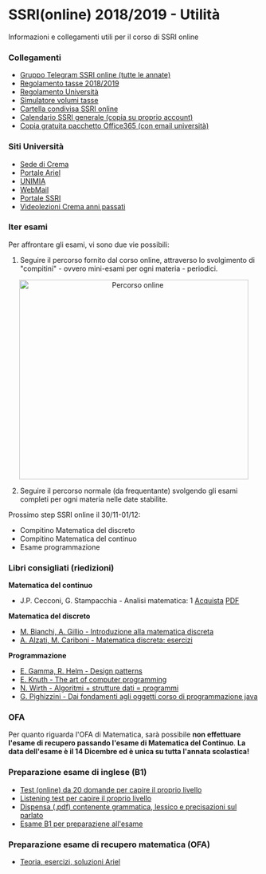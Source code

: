 # SSRI(online) 2018/2019 - Utilità
Informazioni e collegamenti utili per il corso di SSRI online

### Collegamenti
* [Gruppo Telegram SSRI online (tutte le annate)](https://t.me/joinchat/APBYAkNJuR72F_p3xcvVag)
* [Regolamento tasse 2018/2019](http://www.unimi.it/studenti/tasse/119919.htm)
* [Regolamento Università](http://www.unimi.it/cataloghi/dottorati_borse_premi/Regolamento%20tasse%202018_2019n.pdf)
* [Simulatore volumi tasse](http://studente.divsi.unimi.it/simulatore/checkLogin.asp?0)
* [Cartella condivisa SSRI online](https://drive.google.com/drive/u/3/folders/1TTO5jZ4Mq5Sfx-H4ulAQYVs4sbl5b0DO)
* [Calendario SSRI generale (copia su proprio account)](https://calendar.google.com/calendar/b/3/r?cid=c3NyaS51bmltaUBnbWFpbC5jb20)
* [Copia gratuita pacchetto Office365 (con email università)](https://products.office.com/it-it/student/office-in-education)

### Siti Università
* [Sede di Crema](http://www.ccdinfcr.unimi.it/it/index.html)
* [Portale Ariel](https://ariel.unimi.it/)
* [UNIMIA](https://cas.unimi.it/login?service=http%3A%2F%2Funimia.unimi.it%2Fportal%2Fserver.pt%2Fcommunity%2Funimia%2F207)
* [WebMail](https://cas.unimi.it/login?service=https://securemail.unimi.it/webmail/)
* [Portale SSRI](https://elearning.unimi.it/authentication/skin/moodlessri/login.aspx?c=true&url=http://ssrionline.unimi.it/login/index.php)
* [Videolezioni Crema anni passati](https://videolezionicrema.ariel.ctu.unimi.it/v5/home/Default.aspx)

### Iter esami
Per affrontare gli esami, vi sono due vie possibili:
1. Seguire il percorso fornito dal corso online, attraverso lo svolgimento di "compitini" - ovvero mini-esami per ogni materia - periodici.

<p align="center">
  <img width="460" height="400" alt="Percorso online" src="https://preview.ibb.co/epOS8p/calendario_appelli_dedicati_Ianno.jpg">
</p>

2. Seguire il percorso normale (da frequentante) svolgendo gli esami completi per ogni materia nelle date stabilite.

Prossimo step SSRI online il 30/11-01/12:
* Compitino Matematica del discreto
* Compitino Matematica del continuo
* Esame programmazione

### Libri consigliati (riedizioni)
**Matematica del continuo**
* J.P. Cecconi, G. Stampacchia - Analisi matematica: 1 [Acquista](https://www.amazon.it/s/ref=nb_sb_noss_2?__mk_it_IT=%C3%85M%C3%85%C5%BD%C3%95%C3%91&url=search-alias%3Daps&field-keywords=analisi+matematica+1+cecconi+stampacchia&rh=i%3Aaps%2Ck%3Aanalisi+matematica+1+cecconi+stampacchia) [PDF](https://drive.google.com/file/d/0B9XnAgLxdWEKNUNuNndsc3BfLXc/view)

**Matematica del discreto**
* [M. Bianchi, A. Gillio - Introduzione alla matematica discreta](https://www.amazon.it/s/ref=nb_sb_noss_1?__mk_it_IT=%C3%85M%C3%85%C5%BD%C3%95%C3%91&url=search-alias%3Daps&field-keywords=introduzione+alla+matematica+discreta+bianchi&rh=i%3Aaps%2Ck%3Aintroduzione+alla+matematica+discreta+bianchi)
* [A. Alzati, M. Cariboni - Matematica discreta: esercizi](https://www.amazon.it/s/ref=nb_sb_noss?__mk_it_IT=%C3%85M%C3%85%C5%BD%C3%95%C3%91&url=search-alias%3Daps&field-keywords=matematica+discreta+esercizi+alzati+cariboni&rh=i%3Aaps%2Ck%3Amatematica+discreta+esercizi+alzati+cariboni)

**Programmazione**
* [E. Gamma, R. Helm - Design patterns](https://www.amazon.it/s/ref=nb_sb_noss?__mk_it_IT=%C3%85M%C3%85%C5%BD%C3%95%C3%91&url=search-alias%3Daps&field-keywords=design+patterns+gamma+helm&rh=i%3Aaps%2Ck%3Adesign+patterns+gamma+helm)
* [E. Knuth - The art of computer programming](https://www.amazon.it/s/ref=nb_sb_noss?__mk_it_IT=%C3%85M%C3%85%C5%BD%C3%95%C3%91&url=search-alias%3Daps&field-keywords=the+art+of+computer+programming+knuth&rh=i%3Aaps%2Ck%3Athe+art+of+computer+programming+knuth)
* [N. Wirth - Algoritmi + strutture dati = programmi](https://www.amazon.it/s/ref=nb_sb_noss?__mk_it_IT=%C3%85M%C3%85%C5%BD%C3%95%C3%91&url=search-alias%3Daps&field-keywords=algoritmi+%2B+strutture+dati+wirth&rh=i%3Aaps%2Ck%3Aalgoritmi+%2B+strutture+dati+wirth)
* [G. Pighizzini - Dai fondamenti agli oggetti corso di programmazione java](https://www.amazon.it/s/ref=nb_sb_noss?__mk_it_IT=%C3%85M%C3%85%C5%BD%C3%95%C3%91&url=search-alias%3Daps&field-keywords=dai+fondamenti+agli+oggetti+corso+di+programmazione+java+pighizzini&rh=i%3Aaps%2Ck%3Adai+fondamenti+agli+oggetti+corso+di+programmazione+java+pighizzini)

### OFA
Per quanto riguarda l'OFA di Matematica, sarà possibile **non effettuare l'esame di recupero passando l'esame di Matematica del Continuo**. **La data dell'esame è il 14 Dicembre ed è unica su tutta l'annata scolastica!**

### Preparazione esame di inglese (B1)
* [Test (online) da 20 domande per capire il proprio livello](https://it.testsworld.net/test-dinglese-livello-b1.html)
* [Listening test per capire il proprio livello](https://www.examenglish.com/PET/pet_listening_part1.htm)
* [Dispensa (.pdf) contenente grammatica, lessico e precisazioni sul parlato](http://s000.tinyupload.com/download.php?file_id=82902304023195961989&t=8290230402319596198936593)
* [Esame B1 per preparaziene all'esame](http://www.cli.unipi.it/idoneita-di-ateneo/inglese/simulazione-del-test-di-idoneita-di-inglese)

### Preparazione esame di recupero matematica (OFA)
* [Teoria, esercizi, soluzioni Ariel](https://minimat.ariel.ctu.unimi.it/v5/frm3/ThreadList.aspx?name=contenuti&roomName=minicorso)
